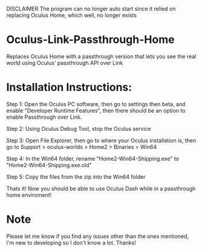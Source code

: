 DISCLAIMER
The program can no longer auto start since it relied on replacing Oculus Home, which well, no longer exists

# Oculus-Link-Passthrough-Home
Replaces Oculus Home with a passthrough version that lets you see the real world using Oculus' passthrough API over Link
# Installation Instructions:
Step 1: Open the Oculus PC software, then go to settings then beta, and enable "Developer Runtime Features", then there should be an option to enable Passthrough over Link.

Step 2: Using Oculus Debug Tool, stop the Oculus service

Step 3: Open File Explorer, then go to where your Oculus installation is, then go to Support > oculus-worlds > Home2 > Binaries > Win64

Step 4: In the Win64 folder, rename "Home2-Win64-Shipping.exe" to "Home2-Win64-Shipping.exe.old"

Step 5: Copy the files from the zip into the Win64 folder

Thats it! Now you should be able to use Oculus Dash while in a passthrough home enviroment!

# Note

Please let me know if you find any issues other than the ones mentioned, I'm new to developing so I don't know a lot. Thanks!
